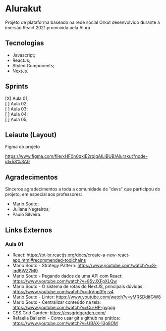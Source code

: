 # Alurakut

Projeto de plataforma baseado na rede social Orkut desenvolvido durante a imersão React 2021 promovida pela Alura.

## Tecnologias

- Javascript;
- ReactJs;
- Styled Components;
- NextJs.

## Sprints

[X] Aula 01;  
[ ] Aula 02;  
[ ] Aula 03;  
[ ] Aula 04;  
[ ] Aula 05;  

## Leiaute (Layout)

Figma do projeto

https://www.figma.com/file/xHF0n0qxiE2rqjqAILiBUB/Alurakut?node-id=58%3A0

## Agradecimentos

Sinceros agradecimentos a toda a comunidade de "devs" que participou do projeto, em especial aos professores:  

- Mario Souto;
- Juliana Negreiros;
- Paulo Silveira.

## Links Externos

### Aula 01

- React: https://pt-br.reactjs.org/docs/create-a-new-react-app.html#recommended-toolchains  
- Mario Souto - Strategy Pattern: https://www.youtube.com/watch?v=S-jqd6WZ7M0  
- Mario Souto - Pegando dados de uma API com React: https://www.youtube.com/watch?v=85vJXFpXLQw  
- Mario Souto - O sistema de rotas do NextJS, principais dúvidas: https://www.youtube.com/watch?v=-kVnp3fg-v4  
- Mario Souto - Linter: https://www.youtube.com/watch?v=yMRSDdifGW8  
- Mario Souto - Centralizar conteúdo na tela: https://www.youtube.com/watch?v=Cu-HP-gvggg  
- CSS Grid Garden: https://cssgridgarden.com/  
- Rafaella Ballerini - Como usar git e github na prática: https://www.youtube.com/watch?v=UBAX-13g8OM  
